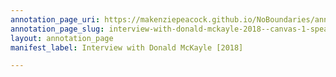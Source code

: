 ```yaml
---
annotation_page_uri: https://makenziepeacock.github.io/NoBoundaries/annotations/interview-with-donald-mckayle-2018--canvas-1-speaker-7.json
annotation_page_slug: interview-with-donald-mckayle-2018--canvas-1-speaker-7
layout: annotation_page
manifest_label: Interview with Donald McKayle [2018]

---
```

